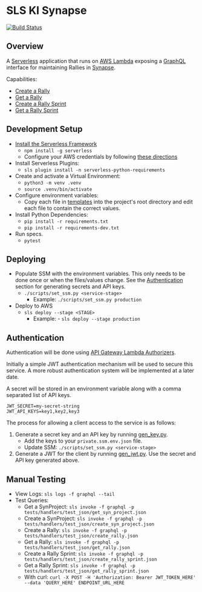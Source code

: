# SLS KI Synapse

[![Build Status](https://travis-ci.com/pcstout/sls_ki_synapse.svg?branch=master)](https://travis-ci.com/pcstout/sls_ki_synapse)

## Overview

A [Serverless](https://serverless.com/framework/docs/getting-started) application that runs on [AWS Lambda](https://aws.amazon.com/lambda) exposing a [GraphQL](https://graphql.org) interface for maintaining Rallies in [Synapse](https://www.synapse.org).

Capabilities:

- [Create a Rally](tests/handlers/test_json/create_rally.json)
- [Get a Rally](tests/handlers/test_json/get_rally.json)
- [Create a Rally Sprint](tests/handlers/test_json/create_rally_sprint.json)
- [Get a Rally Sprint](tests/handlers/test_json/get_rally_sprint.json)

## Development Setup

- [Install the Serverless Framework](https://serverless.com/framework/docs/providers/aws/guide/quick-start)
  - `npm install -g serverless`
  - Configure your AWS credentials by following [these directions](https://serverless.com/framework/docs/providers/aws/guide/credentials)
- Install Serverless Plugins:
  - `sls plugin install -n serverless-python-requirements`
- Create and activate a Virtual Environment:
  - `python3 -m venv .venv`
  - `source .venv/bin/activate` 
- Configure environment variables:
  - Copy each file in [templates](templates) into the project's root directory and edit each file to contain the correct values.
- Install Python Dependencies:
  - `pip install -r requirements.txt`
  - `pip install -r requirements-dev.txt`
- Run specs.
  - `pytest`

## Deploying

- Populate SSM with the environment variables. This only needs to be done once or when the files/values change. See the [Authentication](#authentication) section for generating secrets and API keys.
  - `./scripts/set_ssm.py <service-stage>` 
    - Example: `./scripts/set_ssm.py production`
- Deploy to AWS
  - `sls deploy --stage <STAGE>`
    - Example: - `sls deploy --stage production`
  
## Authentication

Authentication will be done using [API Gateway Lambda Authorizers](https://docs.aws.amazon.com/apigateway/latest/developerguide/apigateway-use-lambda-authorizer.html).

Initially a simple JWT authentication mechanism will be used to secure this service. A more robust authentication system will be implemented at a later date.

A secret will be stored in an environment variable along with a comma separated list of API keys.

```shell
JWT_SECRET=my-secret-string
JWT_API_KEYS=key1,key2,key3
```

The process for allowing a client access to the service is as follows:

1. Generate a secret key and an API key by running [gen_key.py](scripts/gen_key.py).
   - Add the keys to your `private.ssm.env.json` file.
   - Update SSM: `./scripts/set_ssm.py <service-stage>`
2. Generate a JWT for the client by running [gen_jwt.py](scripts/gen_jwt.py). Use the secret and API key generated above.

## Manual Testing

- View Logs: `sls logs -f graphql --tail`
- Test Queries:
  - Get a SynProject:  `sls invoke -f graphql -p tests/handlers/test_json/get_syn_project.json`
  - Create a SynProject: `sls invoke -f graphql -p tests/handlers/test_json/create_syn_project.json`
  - Create a Rally: `sls invoke -f graphql -p tests/handlers/test_json/create_rally.json`
  - Get a Rally:  `sls invoke -f graphql -p tests/handlers/test_json/get_rally.json`
  - Create a Rally Sprint: `sls invoke -f graphql -p tests/handlers/test_json/create_rally_sprint.json`
  - Get a Rally Sprint:  `sls invoke -f graphql -p tests/handlers/test_json/get_rally_sprint.json`
  - With curl: `curl -X POST -H 'Authorization: Bearer JWT_TOKEN_HERE' --data 'QUERY_HERE' ENDPOINT_URL_HERE`
